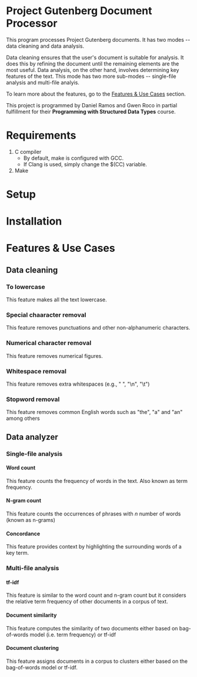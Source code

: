 # Project Gutenberg Document Processor

This program processes Project Gutenberg documents. It has two modes -- data cleaning and data analysis. 

Data cleaning ensures that the user's document is suitable for analysis. It does this by refining the document until the remaining elements are the most useful. Data analysis, on the other hand, involves determining key features of the text. This mode has two more sub-modes -- single-file analysis and multi-file analyis.

To learn more about the features, go to the [Features & Use Cases](#features--use-cases) section.

This project is programmed by Daniel Ramos and Gwen Roco in partial fulfillment for their **Programming with Structured Data Types** course.

# Requirements
1. C compiler
    * By default, make is configured with GCC.
    * If Clang is used, simply change the $(CC) variable.
3. Make

# Setup

# Installation

# Features & Use Cases

## Data cleaning 
### To lowercase
This feature makes all the text lowercase.

### Special chaaracter removal
This feature removes punctuations and other non-alphanumeric characters.

### Numerical character removal
This feature removes numerical figures.

### Whitespace removal
This feature removes extra whitespaces (e.g., " ", "\n", "\t")

### Stopword removal
This feature removes common English words such as "the", "a" and "an" among others

## Data analyzer
### Single-file analysis

#### Word count
This feature counts the frequency of words in the text. Also known as term frequency.

#### N-gram count
This feature counts the occurrences of phrases with $n$ number of words (known as n-grams)

#### Concordance
This feature provides context by highlighting the surrounding words of a key term.

### Multi-file analysis
#### tf-idf
This feature is similar to the word count and n-gram count but it considers the relative term frequency of other documents in a corpus of text.

#### Document similarity
This feature computes the similarity of two documents either based on bag-of-words model (i.e. term frequency) or tf-idf

#### Document clustering
This feature assigns documents in a corpus to clusters either based on the bag-of-words model or tf-idf.
